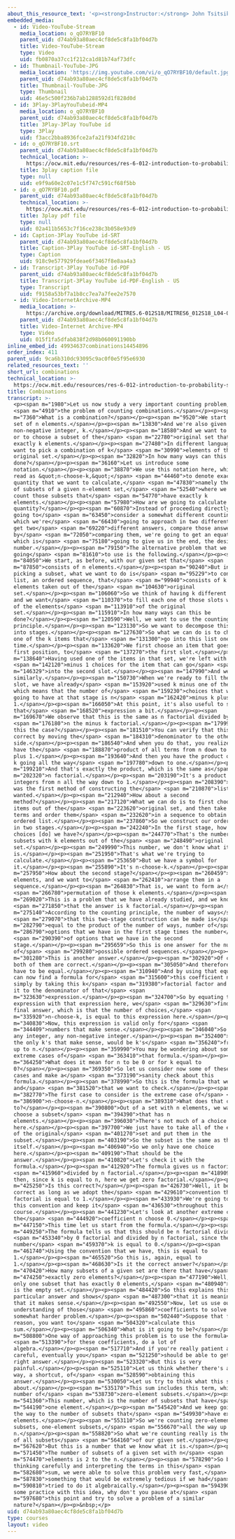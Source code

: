 ```yaml
---
about_this_resource_text: '<p><strong>Instructor:</strong> John Tsitsiklis</p>'
embedded_media:
  - id: Video-YouTube-Stream
    media_location: o_qO7RYBF10
    parent_uid: d74ab93a80aec4cf8de5c8fa1bf04d7b
    title: Video-YouTube-Stream
    type: Video
    uid: fb0870a37cc1f212ca1d81b74af73dfc
  - id: Thumbnail-YouTube-JPG
    media_location: 'https://img.youtube.com/vi/o_qO7RYBF10/default.jpg'
    parent_uid: d74ab93a80aec4cf8de5c8fa1bf04d7b
    title: Thumbnail-YouTube-JPG
    type: Thumbnail
    uid: 46e5c500f236b7ab1288592d1f828d0d
  - id: 3Play-3PlayYouTubeid-MP4
    media_location: o_qO7RYBF10
    parent_uid: d74ab93a80aec4cf8de5c8fa1bf04d7b
    title: 3Play-3Play YouTube id
    type: 3Play
    uid: f3acc2bba8936fce2afa21f934fd210c
  - id: o_qO7RYBF10.srt
    parent_uid: d74ab93a80aec4cf8de5c8fa1bf04d7b
    technical_location: >-
      https://ocw.mit.edu/resources/res-6-012-introduction-to-probability-spring-2018/part-i-the-fundamentals/combinations/o_qO7RYBF10.srt
    title: 3play caption file
    type: null
    uid: e9f9a60e2c07e1c5f747c591cf68f5bb
  - id: o_qO7RYBF10.pdf
    parent_uid: d74ab93a80aec4cf8de5c8fa1bf04d7b
    technical_location: >-
      https://ocw.mit.edu/resources/res-6-012-introduction-to-probability-spring-2018/part-i-the-fundamentals/combinations/o_qO7RYBF10.pdf
    title: 3play pdf file
    type: null
    uid: 02a411b5653c7f16ce238c3b058e93d9
  - id: Caption-3Play YouTube id-SRT
    parent_uid: d74ab93a80aec4cf8de5c8fa1bf04d7b
    title: Caption-3Play YouTube id-SRT-English - US
    type: Caption
    uid: 918c9e577929fdeae6f3467f8e8aa4a3
  - id: Transcript-3Play YouTube id-PDF
    parent_uid: d74ab93a80aec4cf8de5c8fa1bf04d7b
    title: Transcript-3Play YouTube id-PDF-English - US
    type: Transcript
    uid: f9158a53bf7a1b8cc7ea7a7fee2e7570
  - id: Video-InternetArchive-MP4
    media_location: >-
      https://archive.org/download/MITRES.6-012S18/MITRES6_012S18_L04-04_300k.mp4
    parent_uid: d74ab93a80aec4cf8de5c8fa1bf04d7b
    title: Video-Internet Archive-MP4
    type: Video
    uid: 015f1fa5dfab838f2d98b060091190bb
inline_embed_id: 49934637combinations14454896
order_index: 411
parent_uid: 9ca6b310dc93095c9ac0f0e5f95e6930
related_resources_text: ''
short_url: combinations
technical_location: >-
  https://ocw.mit.edu/resources/res-6-012-introduction-to-probability-spring-2018/part-i-the-fundamentals/combinations
title: Combinations
transcript: >-
  <p><span m="1980">Let us now study a very important counting problem,</span>
  <span m="4910">the problem of counting combinations.</span></p><p><span
  m="7360">What is a combination?</span></p><p><span m="9520">We start with a
  set of n elements.</span></p><p><span m="13830">And we're also given a
  non-negative integer, k.</span></p><p><span m="18580">And we want to construct
  or to choose a subset of the</span> <span m="22780">original set that has
  exactly k elements.</span></p><p><span m="27480">In different language, we
  want to pick a combination of k</span> <span m="30990">elements of the
  original set.</span></p><p><span m="32820">In how many ways can this be
  done?</span></p><p><span m="36160">Let us introduce some
  notation.</span></p><p><span m="38870">We use this notation here, which we
  read as &quot;n-choose-k,&quot;</span> <span m="44460">to denote exactly the
  quantity that we want to calculate,</span> <span m="47830">namely the number
  of subsets of a given n-element set,</span> <span m="52540">where we only
  count those subsets that</span> <span m="54770">have exactly k
  elements.</span></p><p><span m="57980">How are we going to calculate this
  quantity?</span></p><p><span m="60870">Instead of proceeding directly, we're
  going to</span> <span m="63450">consider a somewhat different counting problem
  which we're</span> <span m="66430">going to approach in two different ways,
  get two</span> <span m="69220">different answers, compare those answers, and
  by</span> <span m="72050">comparing them, we're going to get an equation,
  which is</span> <span m="75180">going to give us in the end, the desired
  number.</span></p><p><span m="79150">The alternative problem that we're
  going</span> <span m="81610">to use is the following.</span></p><p><span
  m="84050">We start, as before, with our given set that</span> <span
  m="87850">consists of n elements.</span></p><p><span m="90240">But instead of
  picking a subset, what we want to do is</span> <span m="95229">to construct a
  list, an ordered sequence, that</span> <span m="99940">consists of k distinct
  elements taken out of the</span> <span m="104630">original
  set.</span></p><p><span m="106060">So we think of having k different slots,
  and we want</span> <span m="110370">to fill each one of those slots with one
  of the elements</span> <span m="113910">of the original
  set.</span></p><p><span m="115910">In how many ways can this be
  done?</span></p><p><span m="120590">Well, we want to use the counting
  principle.</span></p><p><span m="123130">So we want to decompose this problem
  into stages.</span></p><p><span m="127630">So what we can do is to choose each
  one of the k items that</span> <span m="131300">go into this list one at a
  time.</span></p><p><span m="133620">We first choose an item that goes to the
  first position, to</span> <span m="137270">the first slot.</span></p><p><span
  m="138640">Having used one of the items in that set, we're left with n</span>
  <span m="142120">minus 1 choices for the item that can go</span> <span
  m="146329">into the second slot.</span></p><p><span m="147990">And we continue
  similarly.</span></p><p><span m="150730">When we're ready to fill the last
  slot, we have already</span> <span m="153920">used k minus one of the items,
  which means that the number of</span> <span m="159230">choices that we're
  going to have at that stage is n</span> <span m="162420">minus k plus
  1.</span></p><p><span m="166050">At this point, it's also useful to simplify
  that</span> <span m="168520">expression a bit.</span></p><p><span
  m="169670">We observe that this is the same as n factorial divided by</span>
  <span m="176180">n the minus k factorial.</span></p><p><span m="179990">Why is
  this the case?</span></p><p><span m="181510">You can verify that this is
  correct by moving the</span> <span m="184310">denominator to the other
  side.</span></p><p><span m="186540">And when you do that, you realize that you
  have the</span> <span m="188870">product of all terms from n down to n minus k
  plus 1.</span></p><p><span m="193640">And then you have the product of n minus
  k going all the way</span> <span m="197780">down to one.</span></p><p><span
  m="199210">And that's exactly the product, which is the same as</span> <span
  m="202320">n factorial.</span></p><p><span m="203190">It's a product of all
  integers from n all the way down to 1.</span></p><p><span m="208390">So this
  was the first method of constructing the</span> <span m="210870">list that we
  wanted.</span></p><p><span m="212940">How about a second
  method?</span></p><p><span m="217120">What we can do is to first choose k
  items out of the</span> <span m="223620">original set, and then take those k
  terms and order them</span> <span m="232620">in a sequence to obtain an
  ordered list.</span></p><p><span m="237860">So we construct our ordered list
  in two stages.</span></p><p><span m="242240">In the first stage, how many
  choices [do] we have?</span></p><p><span m="244770">That's the number of
  subsets with k elements out of the</span> <span m="248490">original
  set.</span></p><p><span m="249990">This number, we don't know what it
  is.</span></p><p><span m="251950">That's what we're trying to
  calculate.</span></p><p><span m="253650">But we have a symbol for
  it.</span></p><p><span m="255890">It's n-choose-k.</span></p><p><span
  m="257950">How about the second stage?</span></p><p><span m="260459">We have k
  elements, and we want to</span> <span m="262410">arrange them in a
  sequence.</span></p><p><span m="264830">That is, we want to form a</span>
  <span m="266780">permutation of those k elements.</span></p><p><span
  m="269020">This is a problem that we have already studied, and we know</span>
  <span m="271850">that the answer is k factorial.</span></p><p><span
  m="275140">According to the counting principle, the number of ways</span>
  <span m="279070">that this two-stage construction can be made is</span> <span
  m="282790">equal to the product of the number of ways, number of</span> <span
  m="286790">options that we have in the first stage times the number</span>
  <span m="290390">of options that we have in the second
  stage.</span></p><p><span m="295659">So this is one answer for the number
  of</span> <span m="299280">possible ordered sequences.</span></p><p><span
  m="301280">This is another answer.</span></p><p><span m="302920">Of course,
  both of them are correct.</span></p><p><span m="305050">And therefore, they
  have to be equal.</span></p><p><span m="310940">And by using that equality, we
  can now find a formula for</span> <span m="315600">this coefficient n-choose-k
  simply by taking this k</span> <span m="319380">factorial factor and sending
  it to the denominator of that</span> <span
  m="323630">expression.</span></p><p><span m="324700">So by equating this
  expression with that expression here, we</span> <span m="329630">find the
  final answer, which is that the number of choices,</span> <span
  m="335920">n-choose-k, is equal to this expression here.</span></p><p><span
  m="340830">Now, this expression is valid only for</span> <span
  m="344409">numbers that make sense.</span></p><p><span m="346040">So n can be
  any integer, any non-negative integer.</span></p><p><span m="352400">And k,
  the only k's that make sense, would be k's</span> <span m="356240">from 0, 1
  up to n.</span></p><p><span m="359990">You may be wondering about some of the
  extreme cases of</span> <span m="363410">that formula.</span></p><p><span
  m="364250">What does it mean for n to be 0 or for k equal to
  0?</span></p><p><span m="369350">So let us consider now some of these extreme
  cases and make a</span> <span m="373190">sanity check about this
  formula.</span></p><p><span m="378990">So this is the formula that we have
  and</span> <span m="381520">that we want to check.</span></p><p><span
  m="382770">The first case to consider is the extreme case of</span> <span
  m="386900">n-choose-n.</span></p><p><span m="389310">What does that correspond
  to?</span></p><p><span m="390800">Out of a set with n elements, we want to
  choose a subset</span> <span m="394390">that has n
  elements.</span></p><p><span m="396030">There's not much of a choice
  here.</span></p><p><span m="397700">We just have to take all of the elements
  of the original</span> <span m="401270">set and put them in the
  subset.</span></p><p><span m="403190">So the subset is the same as the set
  itself.</span></p><p><span m="406940">So we only have one choice
  here.</span></p><p><span m="409190">That should be the
  answer.</span></p><p><span m="410820">Let's check it with the
  formula.</span></p><p><span m="412920">The formula gives us n factorial</span>
  <span m="415960">divided by n factorial.</span></p><p><span m="418909">And
  then, since k is equal to n, here we get zero factorial.</span></p><p><span
  m="425250">Is this correct?</span></p><p><span m="426730">Well, it becomes
  correct as long as we adopt the</span> <span m="429610">convention that zero
  factorial is equal to 1.</span></p><p><span m="433930">We're going to adopt
  this convention and keep it</span> <span m="436530">throughout this
  course.</span></p><p><span m="441230">Let's look at another extreme case now,
  the</span> <span m="444920">coefficient n choose 0.</span></p><p><span
  m="447150">This time let us start from the formula.</span></p><p><span
  m="449250">The formula tells us that this should be n factorial divided</span>
  <span m="453340">by 0 factorial and divided by n factorial, since the
  number</span> <span m="459370">k is equal to 0.</span></p><p><span
  m="461740">Using the convention that we have, this is equal to
  1.</span></p><p><span m="465520">So this is, again, equal to
  1.</span></p><p><span m="468630">Is it the correct answer?</span></p><p><span
  m="470420">How many subsets of a given set are there that have</span> <span
  m="474250">exactly zero elements?</span></p><p><span m="477190">Well, there's
  only one subset that has exactly 0 elements,</span> <span m="480940">and this
  is the empty set.</span></p><p><span m="484420">So this explains this
  particular answer and shows</span> <span m="487300">that it is meaningful and
  that it makes sense.</span></p><p><span m="492550">Now, let us use our
  understanding of those</span> <span m="495860">coefficients to solve a
  somewhat harder problem.</span></p><p><span m="502440">Suppose that for some
  reason, you want to</span> <span m="504320">calculate this
  sum.</span></p><p><span m="506340">What is it going to be?</span></p><p><span
  m="508800">One way of approaching this problem is to use the formula</span>
  <span m="513390">for these coefficients, do a lot of
  algebra.</span></p><p><span m="517710">And if you're really patient and
  careful, eventually you</span> <span m="521250">should be able to get the
  right answer.</span></p><p><span m="523320">But this is very
  painful.</span></p><p><span m="525110">Let us think whether there's a clever
  way, a shortcut, of</span> <span m="528590">obtaining this
  answer.</span></p><p><span m="530050">Let us try to think what this sum is all
  about.</span></p><p><span m="535170">This sum includes this term, which is the
  number of</span> <span m="538730">zero-element subsets.</span></p><p><span
  m="541360">This number, which is the number of subsets that have</span> <span
  m="544190">one element.</span></p><p><span m="545420">And we keep going all
  the way to the number of subsets that</span> <span m="549930">have exactly n
  elements.</span></p><p><span m="553110">So we're counting zero-element
  subsets, one-element subsets,</span> <span m="556670">all the way up to
  n.</span></p><p><span m="558820">So what we're counting really is the number
  of all subsets</span> <span m="564160">of our given set.</span></p><p><span
  m="567620">But this is a number that we know what it is.</span></p><p><span
  m="571450">The number of subsets of a given set with n</span> <span
  m="574470">elements is 2 to the n.</span></p><p><span m="578290">So by
  thinking carefully and interpreting the terms in this</span> <span
  m="582680">sum, we were able to solve this problem very fast,</span> <span
  m="587830">something that would be extremely tedious if we had</span> <span
  m="590810">tried to do it algebraically.</span></p><p><span m="594390">For
  some practice with this idea, why don't you pause at</span> <span
  m="597680">this point and try to solve a problem of a similar
  nature?</span></p><p>&nbsp;</p>
uid: d74ab93a80aec4cf8de5c8fa1bf04d7b
type: courses
layout: video
---
```

